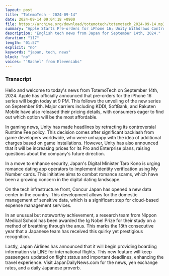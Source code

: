 ```yaml
---
layout: post
title: "TotemoTech - 2024-09-14"
date: 2024-09-14 09:04:18 +0900
file: https://archive.org/download/totemotech/totemotech_2024-09-14.mp3
summary: "Apple Starts Pre-orders for iPhone 16; Unity Withdraws Controversial Fee, & more…"
description: "English tech news from Japan for September 14th, 2024."
duration: "117"
length: "01:57"
explicit: "no"
keywords: "japan, tech, news"
block: "no"
voices: "'Rachel' from ElevenLabs"
---
```


### Transcript

Hello and welcome to today's news from TotemoTech on September 14th, 2024. Apple has officially announced that pre-orders for the iPhone 16 series will begin today at 9 PM. This follows the unveiling of the new series on September 9th. Major carriers including KDDI, SoftBank, and Rakuten Mobile have also released their pricing details, with consumers eager to find out which option will be the most affordable.

In gaming news, Unity has made headlines by retracting its controversial Runtime Fee policy. This decision comes after significant backlash from game developers worldwide, who were unhappy with the idea of additional charges based on game installations. However, Unity has also announced that it will be increasing prices for its Pro and Enterprise plans, raising questions about the company's future direction.

In a move to enhance security, Japan's Digital Minister Taro Kono is urging romance dating app operators to implement identity verification using My Number cards. This initiative aims to combat romance scams, which have been a growing concern in the digital dating landscape.

On the tech infrastructure front, Concur Japan has opened a new data center in the country. This development allows for the domestic management of sensitive data, which is a significant step for cloud-based expense management services.

In an unusual but noteworthy achievement, a research team from Nippon Medical School has been awarded the Ig Nobel Prize for their study on a method of breathing through the anus. This marks the 18th consecutive year that a Japanese team has received this quirky yet prestigious recognition.

Lastly, Japan Airlines has announced that it will begin providing boarding information via LINE for international flights. This new feature will keep passengers updated on flight status and important deadlines, enhancing the travel experience.   Visit JapanDailyNews.com for the news, yen exchange rates, and a daily Japanese proverb.
